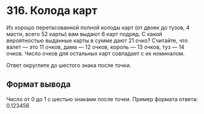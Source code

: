 # 316. Колода карт

Из хорошо перетасованной полной колоды карт (от двоек до тузов, 4 масти, всего 52 карты) вам выдают 6 карт подряд. С какой вероятностью выданные карты в сумме дают 21 очко? Считайте, что валет — это 11 очков, дама — 12 очков, король — 13 очков, туз — 14 очков. Число очков для остальных карт совпадает с их номиналом.

Ответ округлите до шестого знака после точки.

## Формат вывода
Число от 0 до 1 с шестью знаками после точки. Пример формата ответа: 0.123456